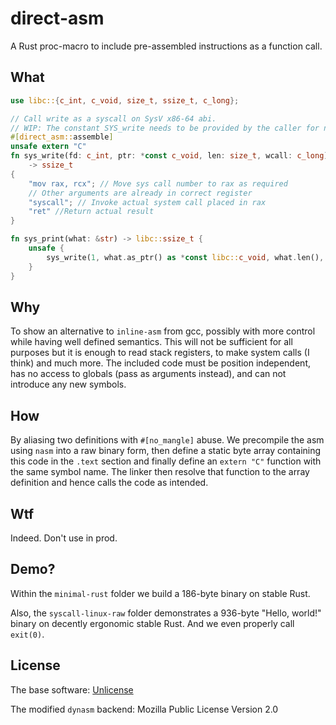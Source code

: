 # direct-asm

A Rust proc-macro to include pre-assembled instructions as a function call.

## What

```rust
use libc::{c_int, c_void, size_t, ssize_t, c_long};

// Call write as a syscall on SysV x86-64 abi.
// WIP: The constant SYS_write needs to be provided by the caller for now.
#[direct_asm::assemble]
unsafe extern "C" 
fn sys_write(fd: c_int, ptr: *const c_void, len: size_t, wcall: c_long)
    -> ssize_t 
{
    "mov rax, rcx"; // Move sys call number to rax as required
    // Other arguments are already in correct register
    "syscall"; // Invoke actual system call placed in rax
    "ret" //Return actual result
}

fn sys_print(what: &str) -> libc::ssize_t {
    unsafe {
        sys_write(1, what.as_ptr() as *const libc::c_void, what.len(), SYS_write)
    }
}
```

## Why

To show an alternative to `inline-asm` from gcc, possibly with more control
while having well defined semantics. This will not be sufficient for all
purposes but it is enough to read stack registers, to make system calls (I
think) and much more. The included code must be position independent, has no
access to globals (pass as arguments instead), and can not introduce any new
symbols.

## How

By aliasing two definitions with `#[no_mangle]` abuse. We precompile the asm
using `nasm` into a raw binary form, then define a static byte array containing
this code in the `.text` section and finally define an `extern "C"` function
with the same symbol name. The linker then resolve that function to the array
definition and hence calls the code as intended.

## Wtf

Indeed. Don't use in prod.

## Demo?

Within the `minimal-rust` folder we build a 186-byte binary on stable Rust.

Also, the `syscall-linux-raw` folder demonstrates a 936-byte "Hello, world!"
binary on decently ergonomic stable Rust. And we even properly call `exit(0)`.

## License

The base software: [Unlicense](https://unlicense.org/)

The modified `dynasm` backend: Mozilla Public License Version 2.0
